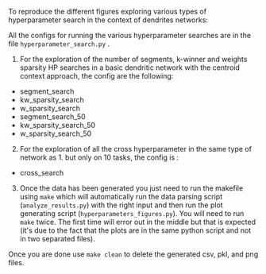 To reproduce the different figures exploring various types of hyperparameter search in the context of dendrites networks:

All the configs for running the various hyperparameter searches are in the file `hyperparameter_search.py` .



1. For the exploration of the number of segments, k-winner and weights sparsity HP searches in a basic dendritic network with the centroid context approach, the config are the following:  

  - segment_search
  - kw_sparsity_search
  - w_sparsity_search
  - segment_search_50
  - kw_sparsity_search_50
  - w_sparsity_search_50

2. For the exploration of all the cross hyperparameter in the same type of  network as 1. but only on 10 tasks, the config is :
  - cross_search

3. Once the data has been generated you just need to run the makefile using `make` which will automatically run the data parsing script (`analyze_results.py`) with the right input and then run the plot generating script (`hyperparameters_figures.py`).
You will need to run `make` twice. The first time will error out in the middle but that is expected (it's due to the fact that the plots are in the same python script and not in two separated files).

Once you are done use `make clean` to delete the generated csv, pkl, and png files.
